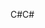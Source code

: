 <span data-ttu-id="900f5-101">C#</span><span class="sxs-lookup"><span data-stu-id="900f5-101">C#</span></span>